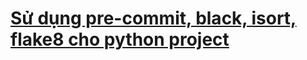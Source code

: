 # [Sử dụng pre-commit, black, isort, flake8 cho python project](https://blog.tinnguyentg.codes/posts/su-dung-precommit-black-isort-flake8/)